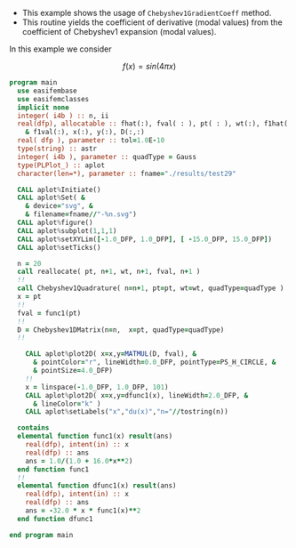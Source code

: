 - This example shows the usage of `Chebyshev1GradientCoeff` method.
- This routine yields the coefficient of derivative (modal values) from the coefficient of Chebyshev1 expansion (modal values).

In this example we consider

$$
f(x) = sin(4\pi x)
$$

```fortran
program main
  use easifembase
  use easifemclasses
  implicit none
  integer( i4b ) :: n, ii
  real(dfp), allocatable :: fhat(:), fval( : ), pt( : ), wt(:), f1hat(:), &
    & f1val(:), x(:), y(:), D(:,:)
  real( dfp ), parameter :: tol=1.0E-10
  type(string) :: astr
  integer( i4b ), parameter :: quadType = Gauss
  type(PLPlot_) :: aplot
  character(len=*), parameter :: fname="./results/test29"
```

```fortran title "Plot settings"
  CALL aplot%Initiate()
  CALL aplot%Set( &
    & device="svg", &
    & filename=fname//"-%n.svg")
  CALL aplot%figure()
  CALL aplot%subplot(1,1,1)
  CALL aplot%setXYLim([-1.0_DFP, 1.0_DFP], [ -15.0_DFP, 15.0_DFP])
  CALL aplot%setTicks()
```

```fortran title "Prepare quadratures"
  n = 20
  call reallocate( pt, n+1, wt, n+1, fval, n+1 )
  !!
  call Chebyshev1Quadrature( n=n+1, pt=pt, wt=wt, quadType=quadType )
  x = pt
  !!
  fval = func1(pt)
  !!
  D = Chebyshev1DMatrix(n=n,  x=pt, quadType=quadType)
  !!
```

```fortran title "Plotting"
    CALL aplot%plot2D( x=x,y=MATMUL(D, fval), &
      & pointColor="r", lineWidth=0.0_DFP, pointType=PS_H_CIRCLE, &
      & pointSize=4.0_DFP)
    !!
    x = linspace(-1.0_DFP, 1.0_DFP, 101)
    CALL aplot%plot2D( x=x,y=dfunc1(x), lineWidth=2.0_DFP, &
      & lineColor="k" )
    CALL aplot%setLabels("x","du(x)","n="//tostring(n))
```

```fortran title "Define function"
  contains
  elemental function func1(x) result(ans)
    real(dfp), intent(in) :: x
    real(dfp) :: ans
    ans = 1.0/(1.0 + 16.0*x**2)
  end function func1
  !!
  elemental function dfunc1(x) result(ans)
    real(dfp), intent(in) :: x
    real(dfp) :: ans
    ans = -32.0 * x * func1(x)**2
  end function dfunc1
```

```fortran
end program main
```
